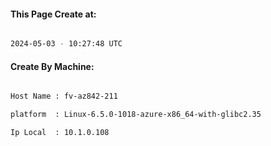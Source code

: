 
   
#### This Page Create at:

```bash

2024-05-03 - 10:27:48 UTC

```

#### Create By Machine:

```bash

Host Name : fv-az842-211

platform  : Linux-6.5.0-1018-azure-x86_64-with-glibc2.35

Ip Local  : 10.1.0.108

```

